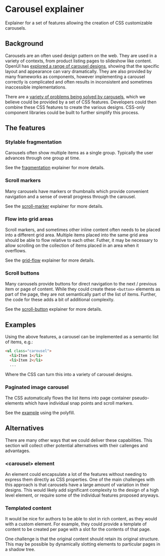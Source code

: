 # Carousel explainer

Explainer for a set of features allowing the creation of CSS customizable carousels.

## Background

Carousels are an often used design pattern on the web.
They are used in a variety of contexts,
from product listing pages to slideshow like content.
OpenUI has [explored a range of carousel designs](https://open-ui.org/components/carousel.research/),
showing that the specific layout and appearance can vary dramatically.
They are also provided by many frameworks as components,
however implementing a carousel correctly is complicated
and often results in inconsistent and sometimes inaccessible implementations.

There are a [variety of problems being solved by carousels](https://css.oddbird.net/overflow/explainer/),
which we believe could be provided by a set of CSS features.
Developers could then combine these CSS features to create the various designs.
CSS-only component libraries could be built to further simplify this process.

## The features

### Stylable fragmentation

Carousels often show multiple items as a single group.
Typically the user advances through one group at time.

See the [fragmentation](fragmentation/) explainer for more details. 

### Scroll markers

Many carousels have markers or thumbnails
which provide convenient navigation
and a sense of overall progress through the carousel.

See the [scroll-marker](scroll-marker/) explainer for more details.

### Flow into grid areas

Scroll markers, and sometimes other inline content often needs to be placed into a different grid area.
Multiple items placed into the same grid area should be able to flow relative to each other.
Futher, it may be necessary to allow scrolling on the collection of items placed in an area when it overflows.

See the [grid-flow](grid-flow/) explainer for more details.

### Scroll buttons

Many carousels provide buttons for direct navigation to the next / previous item or page of content.
While they could create these `<button>` elements as part of the page,
they are not semantically part of the list of items.
Further, the code for these adds a bit of additional complexity.

See the [scroll-button](scroll-button/) explainer for more details.

## Examples

Using the above features, a carousel can be implemented as a semantic list of items, e.g.:

```html
<ul class="carousel">
  <li>Item 1</li>
  <li>Item 2</li>
  ...
```
</ul>

Where the CSS can turn this into a variety of carousel designs.

### Paginated image carousel

The CSS automatically flows the list items into page container pseudo-elements
which have individual snap points and scroll markers.

See the [example](https://flackr.github.io/carousel/examples/carousel/image/) using the polyfill.

## Alternatives

There are many other ways that we could deliver these capabilities.
This section will collect other potential alternatives with their callenges and advantages.

### &lt;carousel&gt; element

An element could encapsulate a lot of the features without needing to express them directly as CSS properties.
One of the main challenges with this approach is that carousels have a large amount of variation in their designs.
This would likely add significant complexity to the design of a high level element,
or require some of the individual features proposed anyways.

### Templated content

It would be nice for authors to be able to slot in rich content,
as they would with a custom element.
For example, they could provide a template of content to be created per page
with a slot for the contents of that page.

One challenge is that the original content should retain its original structure.
This may be possible by dynamically slotting elements to particular pages in a shadow tree.
